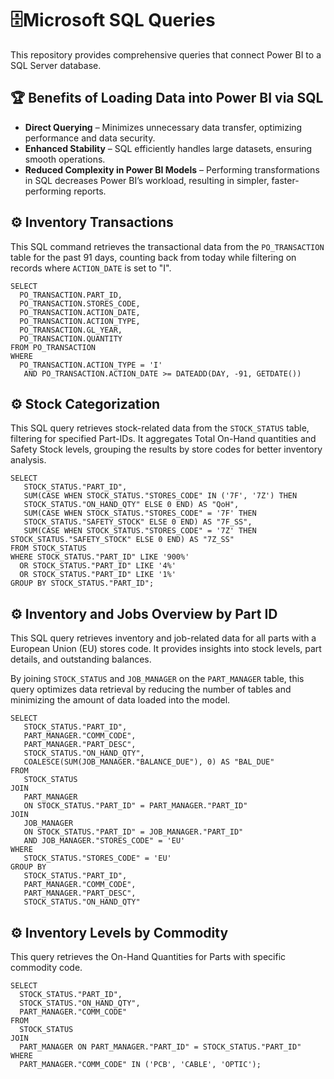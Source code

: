# 🗄️Microsoft SQL Queries

This repository provides comprehensive queries that connect Power BI to a SQL Server database.

## 🏆 Benefits of Loading Data into Power BI via SQL  
- **Direct Querying** – Minimizes unnecessary data transfer, optimizing performance and data security.  
- **Enhanced Stability** – SQL efficiently handles large datasets, ensuring smooth operations.  
- **Reduced Complexity in Power BI Models** – Performing transformations in SQL decreases Power BI’s workload, resulting in simpler, faster-performing reports.  

## ⚙️ Inventory Transactions
This SQL command retrieves the transactional data from the `PO_TRANSACTION` table for the past 91 days, counting back from today while filtering on records where `ACTION_DATE` is set to "I".
 ``` 
SELECT
   PO_TRANSACTION.PART_ID,
   PO_TRANSACTION.STORES_CODE,
   PO_TRANSACTION.ACTION_DATE,
   PO_TRANSACTION.ACTION_TYPE,
   PO_TRANSACTION.GL_YEAR,
   PO_TRANSACTION.QUANTITY
FROM PO_TRANSACTION
WHERE 
   PO_TRANSACTION.ACTION_TYPE = 'I'
    AND PO_TRANSACTION.ACTION_DATE >= DATEADD(DAY, -91, GETDATE())
 ``` 
## ⚙️ Stock Categorization
This SQL query retrieves stock-related data from the `STOCK_STATUS` table, filtering for specified Part-IDs. It aggregates Total On-Hand quantities and Safety Stock levels, grouping the results by store codes for better inventory analysis.
 ``` 
SELECT 
    STOCK_STATUS."PART_ID",
    SUM(CASE WHEN STOCK_STATUS."STORES_CODE" IN ('7F', '7Z') THEN       
    STOCK_STATUS."ON_HAND_QTY" ELSE 0 END) AS "QoH",
    SUM(CASE WHEN STOCK_STATUS."STORES_CODE" = '7F' THEN 
    STOCK_STATUS."SAFETY_STOCK" ELSE 0 END) AS "7F_SS",
    SUM(CASE WHEN STOCK_STATUS."STORES_CODE" = '7Z' THEN STOCK_STATUS."SAFETY_STOCK" ELSE 0 END) AS "7Z_SS"
FROM STOCK_STATUS
WHERE STOCK_STATUS."PART_ID" LIKE '900%' 
   OR STOCK_STATUS."PART_ID" LIKE '4%' 
   OR STOCK_STATUS."PART_ID" LIKE '1%'
GROUP BY STOCK_STATUS."PART_ID";

 ``` 
## ⚙️ Inventory and Jobs Overview by Part ID
This SQL query retrieves inventory and job-related data for all parts  with a European Union (EU) stores code. It provides insights into stock levels, part details, and outstanding balances.

By joining `STOCK_STATUS` and `JOB_MANAGER` on the `PART_MANAGER` table, this query optimizes data retrieval by reducing the number of tables and minimizing the amount of data loaded into the model.
 ``` 
SELECT 
    STOCK_STATUS."PART_ID", 
    PART_MANAGER."COMM_CODE", 
    PART_MANAGER."PART_DESC",
    STOCK_STATUS."ON_HAND_QTY",
    COALESCE(SUM(JOB_MANAGER."BALANCE_DUE"), 0) AS "BAL_DUE"
FROM 
    STOCK_STATUS
JOIN 
    PART_MANAGER
    ON STOCK_STATUS."PART_ID" = PART_MANAGER."PART_ID"
JOIN 
    JOB_MANAGER
    ON STOCK_STATUS."PART_ID" = JOB_MANAGER."PART_ID" 
    AND JOB_MANAGER."STORES_CODE" = 'EU'  
WHERE 
    STOCK_STATUS."STORES_CODE" = 'EU'
GROUP BY 
    STOCK_STATUS."PART_ID", 
    PART_MANAGER."COMM_CODE", 
    PART_MANAGER."PART_DESC",
    STOCK_STATUS."ON_HAND_QTY"

 ``` 
## ⚙️ Inventory Levels by Commodity  

This query retrieves the On-Hand Quantities for Parts with specific commodity code.  

```
SELECT  
  STOCK_STATUS."PART_ID",  
  STOCK_STATUS."ON_HAND_QTY",  
  PART_MANAGER."COMM_CODE"  
FROM  
  STOCK_STATUS  
JOIN  
  PART_MANAGER ON PART_MANAGER."PART_ID" = STOCK_STATUS."PART_ID"  
WHERE  
  PART_MANAGER."COMM_CODE" IN ('PCB', 'CABLE', 'OPTIC');


